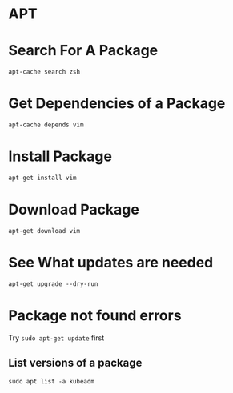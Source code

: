 # APT

# Search For A Package

```console
apt-cache search zsh
```

# Get Dependencies of a Package

```console
apt-cache depends vim
```

# Install Package

```console
apt-get install vim
```

# Download Package

```console
apt-get download vim
```

# See What updates are needed

```console
apt-get upgrade --dry-run
```

# Package not found errors

Try `sudo apt-get update` first

## List versions of a package
`sudo apt list -a kubeadm`